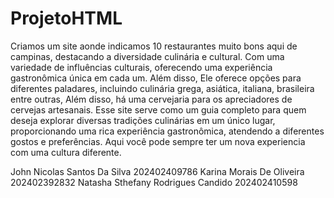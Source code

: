 # ProjetoHTML
 Criamos um site aonde indicamos 10 restaurantes muito bons aqui de campinas, destacando a diversidade culinária e cultural. Com uma variedade de influências culturais, oferecendo uma experiência gastronômica única em cada um. Além disso, Ele oferece opções para diferentes paladares, incluindo culinária grega, asiática, italiana, brasileira entre outras, Além disso, há uma cervejaria para os apreciadores de cervejas artesanais. Esse site serve como um guia completo para quem deseja explorar diversas tradições culinárias em um único lugar, proporcionando uma rica experiência gastronômica, atendendo a diferentes gostos e preferências.
Aqui você pode sempre ter um nova experiencia com uma cultura diferente.

John Nicolas Santos Da Silva 202402409786
Karina Morais De Oliveira 202402392832 
Natasha Sthefany Rodrigues Candido 202402410598
